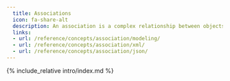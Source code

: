 ```yaml
---
  title: Associations
  icon: fa-share-alt
  description: An association is a complex relationship between objects, with optional additional characteristics.
  links:
  - url: /reference/concepts/association/modeling/
  - url: /reference/concepts/association/xml/
  - url: /reference/concepts/association/json/
---
```


{% include_relative intro/index.md %}
